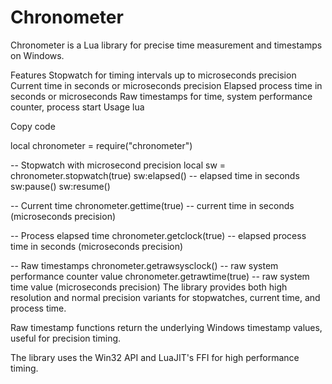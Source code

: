 # Chronometer
Chronometer is a Lua library for precise time measurement and timestamps on Windows.

Features
Stopwatch for timing intervals up to microseconds precision
Current time in seconds or microseconds precision
Elapsed process time in seconds or microseconds
Raw timestamps for time, system performance counter, process start
Usage
lua

Copy code

local chronometer = require("chronometer")

-- Stopwatch with microsecond precision
local sw = chronometer.stopwatch(true) 
sw:elapsed() -- elapsed time in seconds
sw:pause()
sw:resume()

-- Current time 
chronometer.gettime(true) -- current time in seconds (microseconds precision)

-- Process elapsed time
chronometer.getclock(true) -- elapsed process time in seconds (microseconds precision)

-- Raw timestamps
chronometer.getrawsysclock() -- raw system performance counter value
chronometer.getrawtime(true) -- raw system time value (microseconds precision)
The library provides both high resolution and normal precision variants for stopwatches, current time, and process time.

Raw timestamp functions return the underlying Windows timestamp values, useful for precision timing.

The library uses the Win32 API and LuaJIT's FFI for high performance timing.
